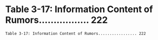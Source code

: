 # Table 3-17: Information Content of Rumors................. 222

```
Table 3-17: Information Content of Rumors................. 222
```
